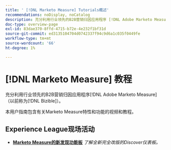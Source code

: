 ```yaml
---
title: ' [!DNL Marketo Measure] Tutorials概述'
recommendations: noDisplay, noCatalog
description: 充分利用行业领先的B2B营销归因应用程序 [!DNL Adobe Marketo Measure] （以前称为 [!DNL Bizible]）。
doc-type: overview-page
exl-id: 83dae370-8ffd-4715-b72e-4e232f1bf31d
source-git-commit: ed3135104704d0742337f94c9d6a1c035f0449fe
workflow-type: tm+mt
source-wordcount: '66'
ht-degree: 1%

---
```


# [!DNL Marketo Measure] 教程

充分利用行业领先的B2B营销归因应用程序[!DNL Adobe Marketo Measure] （以前称为[!DNL Bizible]）。

本用户指南包含有关Marketo Measure特性和功能的视频和教程。

<div id="recs-overview-body-1"></div>
<div id="recs-overview-body-2"></div>
<div id="recs-overview-body-3"></div>
<div id="recs-overview-body-4"></div>
<div id="recs-overview-body-5"></div>
<div id="recs-overview-body-6"></div>

## Experience League现场活动

* **[Marketo Measure的新发现功能板](https://experienceleague.adobe.com/en/docs/events/experience-league-live-recordings/episodes/exl-live-episode-04-18-24)**
  *了解全新完全改版的Discover仪表板。*
